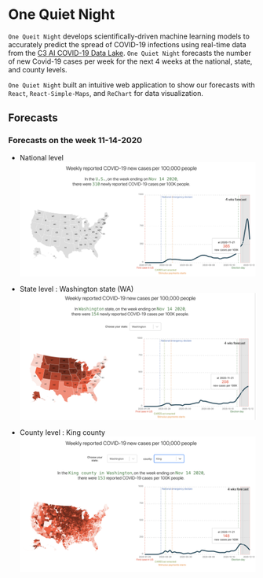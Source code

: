 # One Quiet Night
`One Queit Night` develops scientifically-driven machine learning models to accurately predict the spread of COVID-19 infections using real-time data from the [C3 AI COVID-19 Data Lake](https://c3.ai/customers/covid-19-data-lake/). `One Quiet Night` forecasts the number of new Covid-19 cases per week for the next 4 weeks at the national, state, and county levels.

`One Quiet Night` built an intuitive web application to show our forecasts with `React`, `React-Simple-Maps`, and `ReChart` for data visualization.


## Forecasts
### Forecasts on the week 11-14-2020
- National level
![forecasts national level](./src/Forecasts/11-14-2020-national.png)

- State level : Washington state (WA)
![forecasts state level](./src/Forecasts/11-14-2020-state.png)

- County level : King county
![forecasts county level](./src/Forecasts/11-14-2020-county.png)